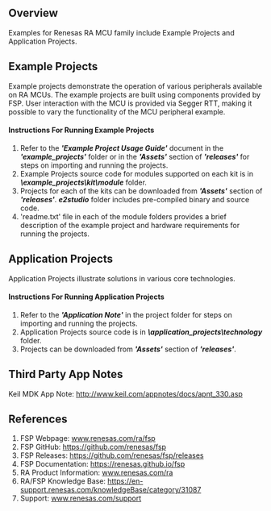 ## Overview
Examples for Renesas RA MCU family include Example Projects and Application Projects.

## Example Projects
Example projects demonstrate the operation of various peripherals available on RA MCUs. The example projects are built using components provided by FSP.  User interaction with the MCU is provided via Segger RTT, making it possible to vary the functionality of the MCU peripheral example.

#### Instructions For Running Example Projects
1. Refer to the **_'Example Project Usage Guide'_** document in the **_'example_projects'_** folder or in the **_'Assets'_** section of **_'releases'_** for steps on importing and running the projects.
2. Example Projects source code for modules supported on each kit is in **_\example_projects\kit\module_** folder.
3. Projects for each of the kits can be downloaded from **_'Assets'_** section of **_'releases'_**. 
   **_e2studio_** folder includes pre-compiled binary and source code.
4. 'readme.txt' file in each of the module folders provides a brief description of the example project and hardware requirements for running the projects.

## Application Projects
Application Projects illustrate solutions in various core technologies.

#### Instructions For Running Application Projects
1. Refer to the **_'Application Note'_** in the project folder for steps on importing and running the projects.
2. Application Projects source code is in **_\application_projects\technology_** folder.
3. Projects can be downloaded from **_'Assets'_** section of **_'releases'_**.

## Third Party App Notes
Keil MDK App Note: http://www.keil.com/appnotes/docs/apnt_330.asp

## References
1. FSP Webpage: www.renesas.com/ra/fsp
2. FSP GitHub: https://github.com/renesas/fsp
3. FSP Releases: https://github.com/renesas/fsp/releases
4. FSP Documentation: https://renesas.github.io/fsp
5. RA Product Information: www.renesas.com/ra
6. RA/FSP Knowledge Base: https://en-support.renesas.com/knowledgeBase/category/31087
7. Support: www.renesas.com/support

